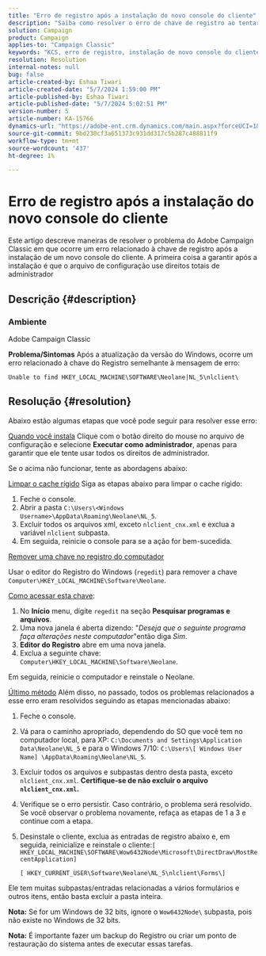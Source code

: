 ```yaml
---
title: "Erro de registro após a instalação do novo console do cliente"
description: "Saiba como resolver o erro de chave de registro ao tentar instalar um novo console do cliente no Campaign Classic."
solution: Campaign
product: Campaign
applies-to: "Campaign Classic"
keywords: "KCS, erro de registro, instalação de novo console do cliente, Adobe Campaign Classic, solução de problemas, limpar cache, regedit, chave de registro"
resolution: Resolution
internal-notes: null
bug: false
article-created-by: Eshaa Tiwari
article-created-date: "5/7/2024 1:59:00 PM"
article-published-by: Eshaa Tiwari
article-published-date: "5/7/2024 5:02:51 PM"
version-number: 5
article-number: KA-15766
dynamics-url: "https://adobe-ent.crm.dynamics.com/main.aspx?forceUCI=1&pagetype=entityrecord&etn=knowledgearticle&id=f984b8ed-790c-ef11-9f8a-6045bd006793"
source-git-commit: 9bd230cf3a651373c931dd317c5b287c488811f9
workflow-type: tm+mt
source-wordcount: '437'
ht-degree: 1%

---
```


# Erro de registro após a instalação do novo console do cliente


Este artigo descreve maneiras de resolver o problema do Adobe Campaign Classic em que ocorre um erro relacionado à chave de registro após a instalação de um novo console do cliente. A primeira coisa a garantir após a instalação é que o arquivo de configuração use direitos totais de administrador

## Descrição {#description}


### Ambiente

Adobe Campaign Classic

<b>Problema/Sintomas</b>
Após a atualização da versão do Windows, ocorre um erro relacionado à chave do Registro semelhante à mensagem de erro:


```
Unable to find HKEY_LOCAL_MACHINE\SOFTWARE\Neolane|NL_5\nlclient\
```



## Resolução {#resolution}


Abaixo estão algumas etapas que você pode seguir para resolver esse erro:

<u>Quando você instala</u>
Clique com o botão direito do mouse no arquivo de configuração e selecione <b>Executar como administrador</b>, apenas para garantir que ele tente usar todos os direitos de administrador.

Se o acima não funcionar, tente as abordagens abaixo:

<u>Limpar o cache rígido</u>
Siga as etapas abaixo para limpar o cache rígido:

1. Feche o console.
2. Abrir a pasta `C:\Users\<Windows Username>\AppData\Roaming\Neolane\NL_5`.
3. Excluir todos os arquivos xml, exceto `nlclient_cnx.xml` e exclua a variável `nlclient` subpasta.
4. Em seguida, reinicie o console para se a ação for bem-sucedida.


<u>Remover uma chave no registro do computador</u>

Usar o editor do Registro do Windows (`regedit`) para remover a chave `Computer\HKEY_LOCAL_MACHINE\Software\Neolane`.

<u>Como acessar esta chave</u>:

1. No <b>Início</b> menu, digite `regedit` na seção <b>Pesquisar programas e arquivos</b>.
2. Uma nova janela é aberta dizendo: &quot;*Deseja que o seguinte programa faça alterações neste computador*&quot;então diga *Sim*.
3. <b>Editor do Registro</b> abre em uma nova janela.
4. Exclua a seguinte chave: `Computer\HKEY_LOCAL_MACHINE\Software\Neolane`.


Em seguida, reinicie o computador e reinstale o Neolane.

<u>Último método</u>
Além disso, no passado, todos os problemas relacionados a esse erro eram resolvidos seguindo as etapas mencionadas abaixo:

1. Feche o console.
2. Vá para o caminho apropriado, dependendo do SO que você tem no computador local, para XP: `C:\Documents and Settings\Application Data\Neolane\NL_5` e para o Windows 7/10: `C:\Users\[ Windows User Name] \AppData\Roaming\Neolane\NL_5`.
3. Excluir todos os arquivos e subpastas dentro desta pasta, exceto `nlclient_cnx.xml`. <b>Certifique-se de não excluir o arquivo `nlclient_cnx.xml`.</b>
4. Verifique se o erro persistir. Caso contrário, o problema será resolvido. Se você observar o problema novamente, refaça as etapas de 1 a 3 e continue com a etapa.
5. Desinstale o cliente, exclua as entradas de registro abaixo e, em seguida, reinicialize e reinstale o cliente:`[ HKEY_LOCAL_MACHINE\SOFTWARE\Wow6432Node\Microsoft\DirectDraw\MostRecentApplication]`

   `[ HKEY_CURRENT_USER\Software\Neolane\NL_5\nlclient\Forms\]`


Ele tem muitas subpastas/entradas relacionadas a vários formulários e outros itens, então basta excluir a pasta inteira.

<b>Nota:</b> Se for um Windows de 32 bits, ignore o `Wow6432Node\` subpasta, pois não existe no Windows de 32 bits.

<b>Nota:</b> É importante fazer um backup do Registro ou criar um ponto de restauração do sistema antes de executar essas tarefas.
